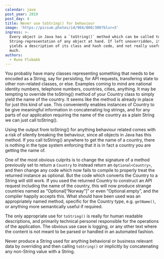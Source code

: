 ```yaml
---
calendar: java
post_year: 2019
post_day: 4
title: Never use toString() for behaviour
image: 'https://picsum.photos/id/964/800/300?blur=5'
ingress: >-
  Every object in Java has a `toString()` method which can be called to get a
  String-representation of any object at hand. If left unoverridden, it only
  yields a description of its class and hash code, and not really useful for
  much.
authors:
  - Rune Flobakk
---
```

You probably have many classes representing something that needs to be encoded as a String, say for persisting, for API requests, transfering state to other non-related classes, or else. Examples coming to mind are national identity numbers, telephone numbers, countries, cities, anything. It may be tempting to override the toString() method of your Country class to simply yield the name of the country. It seems like the method is already in place for just this kind of use. This conveniently enables instances of Country to be give meaningful information in concatenating log strings, and for any parts of our application requiring the name of the country as a plain String we can just call toString().

Using the output from toString() for anything behaviour related comes with a risk of silently breaking the behaviour, since all objects in Java has this method. If you call toString() anywhere to get the name of a country, there is nothing in the type system enforcing that it is in fact a country you are getting the name of.

One of the most obvious culprits is to change the signature of a method previously set to return a `Country` to instead return an `Optional<Country>`, and then change any code which now fails to compile to properly treat the returned instance as optional. But the code which converts the Country to a String will still work. If you used the returned Country to construct an API request including the name of the country, this will now produce strange countries named as  “Optional[“Norway”]” or even “Optional.empty”, and the compiler happily accepts this. What should have been used was an appropriately named method, specific for the Country type, e.g. `getName()`, or anything more semantically useful if required.

The only appropriate use for `toString()` is really for human readable descriptions, and primarily technical personel responsible for the operations of the application. The obvious use case is logging, or any other text where the content is not meant to be parsed or handled in an automated fashion.

Never produce a String used for anything behavioral or business relevant data by overriding and then calling `toString()` or implicitly by concatenating any non-String value with a String.
